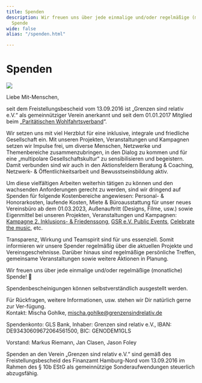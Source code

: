 ```yaml
---
title: Spenden
description: Wir freuen uns über jede einmalige und/oder regelmäßige (monatliche)
  Spende
wide: false
alias: "/spenden.html"

---
```

# Spenden

![](/media/2022/12/vielen-dank-untersutzung.jpg)

Liebe Mit-Menschen,

seit dem Freistellungsbescheid vom 13.09.2016 ist „Grenzen sind relativ e.V.“ als gemeinnütziger Verein anerkannt und seit dem 01.01.2017 Mitglied beim „[Paritätischen Wohlfahrtsverband](https://www.paritaet-hamburg.de/startseite.html)“.

Wir setzen uns mit viel Herzblut für eine inklusive, integrale und friedliche Gesellschaft ein. Mit unseren Projekten, Veranstaltungen und Kampagnen setzen wir Impulse frei, um diverse Menschen, Netzwerke und Themenbereiche zusammenzubringen, in den Dialog zu kommen und für eine „multipolare Gesellschaftskultur“ zu sensibilisieren und begeistern. Damit verbunden sind wir auch in den Aktionsfeldern Beratung & Coaching, Netzwerk- & Öffentlichkeitsarbeit und Bewusstseinsbildung aktiv.

Um diese vielfältigen Arbeiten weiterhin tätigen zu können und den wachsenden Anforderungen gerecht zu werden, sind wir dringend auf Spenden für folgende Kostenbereiche angewiesen: Personal- & Honorarkosten, laufende Kosten, Miete & Büroausstattung für unser neues Vereinsbüro ab dem 01.03.2023, Außenauftritt (Designs, Filme, usw.) sowie Eigenmittel bei unseren Projekten, Veranstaltungen und Kampagnen: [Kampagne 2. Inklusions- & Friedenssong](https://www.grenzensindrelativ.de/aktivitaeten/kampagnen-musikvideos/inklusions-und-friedenskampagnensong/allgemeine-infos-2-inklusion-friedenssong), [GSR e.V. Public Events](https://www.grenzensindrelativ.de/aktivitaeten/projekte-und-veranstaltungen/veranstaltungsformate-fuer-dein-event/support-inklusion), [Celebrate the music](https://www.grenzensindrelativ.de/aktivitaeten/projekte-und-veranstaltungen/celebrate-the-music/allgemeine-infos-erlebnistage-inklusion), etc.

Transparenz, Wirkung und Teamspirit sind für uns essenziell. Somit informieren wir unsere Spender regelmäßig über die aktuellen Projekte und Vereinsgeschehnisse. Darüber hinaus sind regelmäßige persönliche Treffen, gemeinsame Veranstaltungen sowie weitere Aktionen in Planung.

Wir freuen uns über jede einmalige und/oder regelmäßige (monatliche) Spende! 🙂

Spendenbescheinigungen können selbstverständlich ausgestellt werden.

Für Rückfragen, weitere Informationen, usw. stehen wir Dir natürlich gerne zur Ver-fügung.  
Kontakt: Mischa Gohlke, mischa.gohlke@grenzensindrelativ.de

<spenden-formular></spenden-formular>

Spendenkonto: GLS Bank, Inhaber: Grenzen sind relativ e.V., IBAN: DE93430609672064561500, BIC: GENODEM1GLS

Vorstand: Markus Riemann, Jan Clasen, Jason Foley

Spenden an den Verein „Grenzen sind relativ e.V.“ sind gemäß des Freistellungsbescheid des Finanzamt Hamburg-Nord vom 13.09.2016 im Rahmen des § 10b EStG als gemeinnützige Sonderaufwendungen steuerlich abzugsfähig.